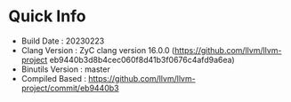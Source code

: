 # Quick Info
* Build Date : 20230223
* Clang Version : ZyC clang version 16.0.0 (https://github.com/llvm/llvm-project eb9440b3d8b4cec060f8d41b3f0676c4afd9a6ea)
* Binutils Version : master
* Compiled Based : https://github.com/llvm/llvm-project/commit/eb9440b3

